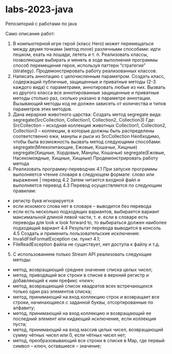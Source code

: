 # labs-2023-java
Репозиторий с работами по java

Само описание работ:

1.	В компьютерной игре герой (класс Hero) может перемещаться между двумя точками (метод move) различными способами: идти пешком, ехать на лошади, лететь и т. п. Реализовать классы, позволяющие выбирать и менять в ходе выполнения программы способ перемещения героя, используя паттерн “стратегия” (strategy). Продемонстрировать работу реализованных классов. 
2.	Написать аннотацию с целочисленным параметром. Создать класс, содержащий публичные, защищенные и приватные методы (2-3 каждого вида) с параметрами, аннотировать любые из них. Вызвать из другого класса все аннотированные защищенные и приватные методы столько раз, сколько указано в параметре аннотации. Вызывающий методы код не должен зависеть от количества и типов параметров этих методов.
3.	Дана иерархия животного царства:
   Создать метод segregate вида:
  	segregate(SrcCollection, Collection1, Collection2, Collection3)
  	Где:
  	SrcCollection – исходная коллекция животных
  	Collection1, Collection2, Collection3 – коллекции, в которые должны быть распределены соответственно ежи, манулы и рыси из SrcCollection
  	Необходимо, чтобы была возможность вызвать метод следующими способами:
  	segregate(Млекопитающие, Ежовые, Кошачьи, Хищные)
  	segregate(Хищные, Хордовые, Манулы, Кошачьи)
  	segregate(Ежовые, Насекомоядные, Хищные, Хищные)
  	Продемонстрировать работу метода
4.	Реализовать программу-переводчик
   4.1 При запуске программы выполняется чтение словаря в следующем формате: слово или выражение | перевод
 4.2	Затем читается входной файл и выполняется перевод
 4.3	Перевод осуществляется по следующим правилам:
  *	регистр букв игнорируется
  *	если искомого слова нет в словаре – выводится без перевода
  *	если есть несколько подходящих вариантов, выбирается вариант максимальной длиной левой части, т. е. если в словаре есть переводы для look и look forward to, то выбираться должен наиболее подходящий вариант
 4.4	Результат перевода выводится в консоль
 4.5	Создать и применить пользовательские исключения:
  *	InvalidFileFormatException см. пункт 4.1;
  *	FileReadException файла не существует, нет доступа к файлу и т.д.
5.	С использованием только Stream API реализовать следующие методы:
 *	метод, возвращающий среднее значение списка целых чисел;
 *	метод, приводящий все строки в списке в верхний регистр и добавляющий к ним префикс «_new_»;
 *	метод, возвращающий список квадратов всех встречающихся только один раз элементов списка;
 *	метод, принимающий на вход коллекцию строк и возвращает все строки, начинающиеся с заданной буквы, отсортированные по алфавиту;
 *	метод, принимающий на вход коллекцию и возвращающий ее последний элемент или кидающий исключение, если коллекция пуста;
 *	метод, принимающий на вход массив целых чисел, возвращающий сумму чётных чисел или 0, если чётных чисел нет;
 *	метод, преобразовывающий все строки в списке в Map, где первый символ – ключ, оставшиеся – значение;
